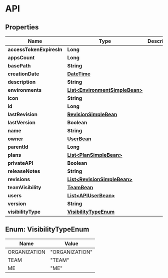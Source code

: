 
# API

## Properties
Name | Type | Description | Notes
------------ | ------------- | ------------- | -------------
**accessTokenExpiresIn** | **Long** |  |  [optional]
**appsCount** | **Long** |  |  [optional]
**basePath** | **String** |  |  [optional]
**creationDate** | [**DateTime**](DateTime.md) |  |  [optional]
**description** | **String** |  |  [optional]
**environments** | [**List&lt;EnvironmentSimpleBean&gt;**](EnvironmentSimpleBean.md) |  |  [optional]
**icon** | **String** |  |  [optional]
**id** | **Long** |  |  [optional]
**lastRevision** | [**RevisionSimpleBean**](RevisionSimpleBean.md) |  |  [optional]
**lastVersion** | **Boolean** |  |  [optional]
**name** | **String** |  |  [optional]
**owner** | [**UserBean**](UserBean.md) |  |  [optional]
**parentId** | **Long** |  |  [optional]
**plans** | [**List&lt;PlanSimpleBean&gt;**](PlanSimpleBean.md) |  |  [optional]
**privateAPI** | **Boolean** |  |  [optional]
**releaseNotes** | **String** |  |  [optional]
**revisions** | [**List&lt;RevisionSimpleBean&gt;**](RevisionSimpleBean.md) |  |  [optional]
**teamVisibility** | [**TeamBean**](TeamBean.md) |  |  [optional]
**users** | [**List&lt;APIUserBean&gt;**](APIUserBean.md) |  |  [optional]
**version** | **String** |  |  [optional]
**visibilityType** | [**VisibilityTypeEnum**](#VisibilityTypeEnum) |  |  [optional]


<a name="VisibilityTypeEnum"></a>
## Enum: VisibilityTypeEnum
Name | Value
---- | -----
ORGANIZATION | &quot;ORGANIZATION&quot;
TEAM | &quot;TEAM&quot;
ME | &quot;ME&quot;



